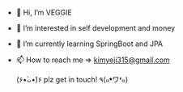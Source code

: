 - 👋 Hi, I’m VEGGIE
- 👀 I’m interested in self development and money
- 🌱 I’m currently learning SpringBoot and JPA
- 📫 How to reach me => kimyeji315@gmail.com 
    
    (۶•̀ᴗ•́)۶ plz get in touch! ٩(๑❛ワ❛๑)

<!---
YEJI315/YEJI315 is a ✨ special ✨ repository because its `README.md` (this file) appears on your GitHub profile.
You can click the Preview link to take a look at your changes.
--->
